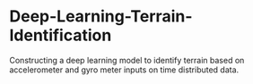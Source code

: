 # Deep-Learning-Terrain-Identification
Constructing a deep learning model to identify terrain based on accelerometer and gyro meter inputs on time distributed data.
